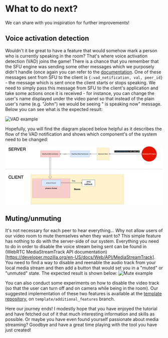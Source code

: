# What to do next?
 We can share with you inspiration for further improvements!
 ## Voice activation detection
 Wouldn't it be great to have a feature that would somehow mark a person who is currently speaking in the room? That's where voice activation detection (VAD) joins the game!
 There is a chance that you remember that the SFU engine was sending some other messages which we purposely didn't handle (once again you can refer to the [documentation](https://hexdocs.pm/membrane_rtc_engine/Membrane.RTC.Engine.html#module-messages]). One of these messages sent from SFU to the client is ```{:vad_notification, val, peer_id}``` - the message which is sent once the client starts or stops speaking. We need to simply pass this message from SFU to the client's application and take some actions once it is received - for instance, you can change the user's name displayed under the video panel so that instead of the plain user's name (e.g. "John") we would be seeing "<user> is speaking now" message. 
 Below you can see what is the expected result:


 ![VAD example](assets/records/vad.gif "VAD example")

 Hopefully, you will find the diagram placed below helpful as it describes the flow of the VAD notification and shows which component's of the system need to be changed:
 
 ![VAD Flow Scheme](assets/images/vad_flow_scheme.png "VAD flow scheme")
 
 
 



 ## Muting/unmuting
 It's not necessary for each peer to hear everything...
 Why not allow users of our video room to mute themselves when they want to?
 This simple feature has nothing to do with the server-side of our system. Everything you need to do in order to disable the voice stream being sent can be found in (WebRTC MediaStreamTrack API documentation)[https://developer.mozilla.org/en-US/docs/Web/API/MediaStreamTrack]. You need to find a way to disable and reenable the audio track from your local media stream and then add a button that would set you in a "muted" or "unmuted" state. The expected result is shown below:
 ![Mute example](assets/records/mute.gif "mute example")



 You can also conduct some experiments on how to disable the video track (so that the user can turn off and on camera while being in the room).
 Our suggested implementation of these two features is available at the [template repository](https://github.com/membrane_framework/membrane_videoroom_tutorial/), on `template/additional_features` branch. 

Here our journey ends! I modestly hope that you have enjoyed the tutorial and have fetched out of it that much interesting information and skills as possible. Or maybe you have even found yourself passionate about media streaming? Goodbye and have a great time playing with the tool you have just created!